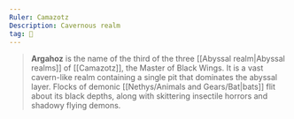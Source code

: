```yaml
---
Ruler: Camazotz
Description: Cavernous realm
tag: 🌌
---
```


> **Argahoz** is the name of the third of the three [[Abyssal realm|Abyssal realms]] of [[Camazotz]], the Master of Black Wings. It is a vast cavern-like realm containing a single pit that dominates the abyssal layer. Flocks of demonic [[Nethys/Animals and Gears/Bat|bats]] flit about its black depths, along with skittering insectile horrors and shadowy flying demons.








